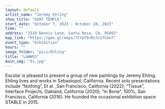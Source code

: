 ```yaml
---
layout: default
artist_name: "Jeremy Ehling"
show_title: "GOAT TEMPLE"
start_date: "October 7, 2023 - October 28, 2023"
time: ""
address: "2110 Dennis Lane, Santa Rosa, CA, 95403"
map_link: "https://goo.gl/maps/7tYpT9rR1fo1TCmn7"
event_type: "Exhibition"
hours: ""
image_folder: "pics/Ehling"
title: "LAWWSS"
main_img: "01.jpg"
---
```

Escolar is pleased to present a group of new paintings by Jeremy Ehling. Ehling lives and works in Sebastopol, California. Recent solo presentations include “Nothing”, Et al. ,San Francisco, California (2022); “Tissue”, Interface Projects, Oakland, California (2020); “In Bone”, 100%, San Francisco, California (2016). He founded the occasional exhibition space STABLE in 2015.
